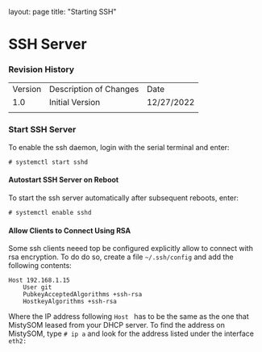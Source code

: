 layout: page
title: "Starting SSH"

# SSH Server
### Revision History

<table>
  <tr>
   <td>Version
   </td>
   <td>Description of Changes
   </td>
   <td>Date
   </td>
  </tr>
  <tr>
   <td>
	   1.0
   </td>
   <td>
	   Initial Version
   </td>
   <td>
	   12/27/2022
   </td>
  </tr>
  <tr>
   <td>
   </td>
   <td>
   </td>
   <td>
   </td>
  </tr>
</table>

### Start SSH Server

To enable the ssh daemon, login with the serial terminal and enter:
```
# systemctl start sshd
```

#### Autostart SSH Server on Reboot

To start the ssh server automatically after subsequent reboots, enter:
```
# systemctl enable sshd
```

#### Allow Clients to Connect Using RSA


Some ssh clients neeed top be configured explicitly allow to connect with rsa encryption. To do do so, create a file `~/.ssh/config` and add the following contents:

```
Host 192.168.1.15
    User git
    PubkeyAcceptedAlgorithms +ssh-rsa
    HostkeyAlgorithms +ssh-rsa
```

Where the IP address following `Host ` has to be the same as the one that MistySOM leased from your DHCP server. To find the address on MistySOM, type `# ip a` and look for the address listed under the interface `eth2:`

